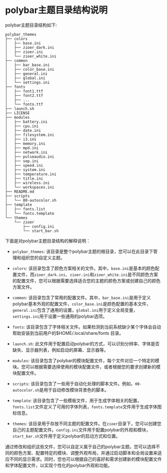 # polybar主题目录结构说明

polybar主题目录结构如下:
```
polybar_themes
├── colors
│   ├── base.ini
│   ├── zioer_dark.ini
│   ├── zioer.ini
│   └── zioer_white.ini
├── common
│   ├── bar_base.ini
│   ├── color_base.ini
│   ├── general.ini
│   ├── global.ini
│   └── settings.ini
├── fonts
│   ├── font1.ttf
│   ├── font2.ttf
│   ├── ...
│   └── fontn.ttf
├── launch.sh
├── LICENSE
├── modules
│   ├── battery.ini
│   ├── cpu.ini
│   ├── date.ini
│   ├── filesystem.ini
│   ├── i3.ini
│   ├── memory.ini
│   ├── mpd.ini
│   ├── network.ini
│   ├── pulseaudio.ini
│   ├── sep.ini
│   ├── speed.ini
│   ├── system.ini
│   ├── temperature.ini
│   ├── title.ini
│   ├── wireless.ini
│   └── workspaces.ini
├── README.md
├── scripts
│   └── 00-autocolor.sh
├── template
│   ├── fonts.list
│   └── fonts.template
└── themes
    └── zioer
        ├── config.ini
        └── start_bar.sh
```

下面是对polybar主题目录结构的解释说明：

- `polybar_themes`: 该目录是整个polybar主题的根目录，您可以在此目录下管理和组织您的自定义主题。

- `colors`: 该目录包含了颜色方案相关的文件。其中，`base.ini`是基本的颜色配置文件，而`zioer_dark.ini`、`zioer.ini`和`zioer_white.ini`是不同颜色方案的配置文件，您可以根据需要选择适合您的主题的颜色方案或创建自己的颜色方案文件。

- `common`: 该目录包含了常用的配置文件。其中，`bar_base.ini`是用于定义polybar基本外观的配置文件，`color_base.ini`是颜色配置的基本文件，`general.ini`包含了通用的设置，`global.ini`用于定义全局变量，`settings.ini`用于设置一些通用的polybar选项。

- `fonts`: 该目录包含了字体相关文件。如果检测到当前系统缺少某个字体会自动帮助安装到当前用户的$HOME/.local/share/fonts 目录。

- `launch.sh`: 此文件用于配置启动polybar的方式，可以识别分辨率、字体是否缺失、显示器列表，例如启动的屏幕、显示器等。

- `modules`: 该目录包含了polybar的模块配置文件，每个文件对应一个特定的模块。您可以根据需要选择使用的模块配置文件，或者根据您的要求创建新的模块配置文件。

- `scripts`: 该目录包含了一些用于自动化处理的脚本文件。例如，`00-autocolor.sh`是用于自动修改模块背景色的脚本。

- `template`: 该目录包含了一些模板文件，用于生成字体相关的配置。`fonts.list`文件定义了可用的字体列表，`fonts.template`文件用于生成字体图标信息。

- `themes`: 该目录用于存放不同主题的配置文件。在`zioer`目录下，您可以创建您自己的主题配置文件。`config.ini`文件用于配置polybar的外观和模块，`start_bar.sh`文件用于定义polybar的启动方式和位置。

通过修改和组织这些文件，您可以自定义属于自己的polybar主题。您可以选择不同的颜色方案、配置特定的模块、调整外观布局，并通过启动脚本和全局设置来适应不同的显示需求。同时，您也可以根据自己的喜好和需求创建新的模块配置文件和字体配置文件，以实现个性化的polybar外观和功能。
